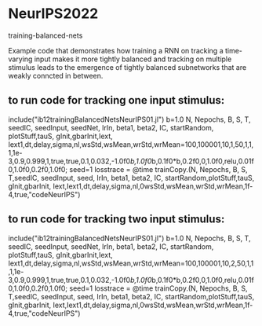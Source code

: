# NeurIPS2022
training-balanced-nets

Example code that demonstrates how training a RNN on tracking a time-varying input makes it more tightly balanced and tracking on multiple stimulus leads to the emergence of tightly balanced subnetworks that are weakly conncted in between.

## to run code for tracking one input stimulus:
include("ib12trainingBalancedNetsNeurIPS01.jl")
b=1.0
N, Nepochs, B, S, T, seedIC, seedInput, seedNet, lrIn, beta1, beta2, IC, startRandom, plotStuff,tauS, gInit,gbarInit,Iext, Iext1,dt,delay,sigma,nl,wsStd,wsMean,wrStd,wrMean=100,100001,10,1,50,1,1,1,1e-3,0.9,0.999,1,true,true,0.1,0.032,-1.0f0*b,1.0f0*b,0.1f0*b,0.2f0,0,1.0f0,relu,0.01f0,1.0f0,0.2f0,1.0f0; seed=1
losstrace = @time trainCopy.(N, Nepochs, B, S, T,seedIC, seedInput, seed, lrIn, beta1, beta2, IC, startRandom,plotStuff,tauS, gInit,gbarInit, Iext,Iext1,dt,delay,sigma,nl,0wsStd,wsMean,wrStd,wrMean,1f-4,true,"codeNeurIPS")

## to run code for tracking two input stimulus:
include("ib12trainingBalancedNetsNeurIPS01.jl")
b=1.0
N, Nepochs, B, S, T, seedIC, seedInput, seedNet, lrIn, beta1, beta2, IC, startRandom, plotStuff,tauS, gInit,gbarInit,Iext, Iext1,dt,delay,sigma,nl,wsStd,wsMean,wrStd,wrMean=100,100001,10,2,50,1,1,1,1e-3,0.9,0.999,1,true,true,0.1,0.032,-1.0f0*b,1.0f0*b,0.1f0*b,0.2f0,0,1.0f0,relu,0.01f0,1.0f0,0.2f0,1.0f0; seed=1
losstrace = @time trainCopy.(N, Nepochs, B, S, T,seedIC, seedInput, seed, lrIn, beta1, beta2, IC, startRandom,plotStuff,tauS, gInit,gbarInit, Iext,Iext1,dt,delay,sigma,nl,0wsStd,wsMean,wrStd,wrMean,1f-4,true,"codeNeurIPS")


